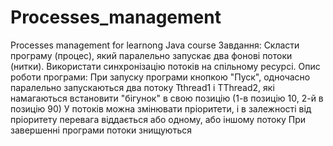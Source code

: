# Processes_management
Processes management for learnong Java course
Завдання: Скласти програму (процес), який паралельно запускає два фонові потоки (нитки). Використати синхронізацію потоків на спільному ресурсі.
Опис роботи програми:
При запуску програми кнопкою "Пуск", одночасно паралельно запускаються два потоку Tthread1 і TThread2, які намагаються встановити "бігунок" в свою позицію (1-в позицію 10, 2-й в позицію 90)
У потоків можна змінювати пріоритети, і в залежності від пріоритету перевага віддається або одному, або іншому потоку
При завершенні програми потоки знищуються
